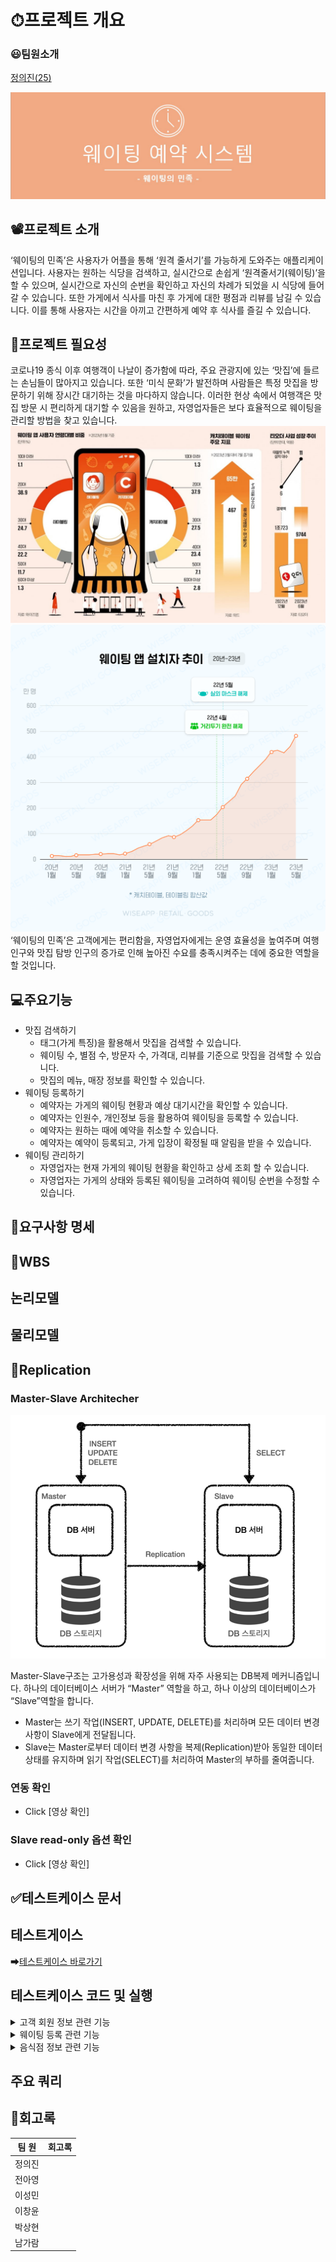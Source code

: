 # ⏱프로젝트 개요
### 😃팀원소개
[정의진(25)](https://github.com/JungUiJin)

![title](./img/readme_img/title_img.JPG)

## 📽프로젝트 소개

‘웨이팅의 민족’은 사용자가 어플을 통해 ‘원격 줄서기’를 가능하게 도와주는 애플리케이션입니다. 사용자는 원하는 식당을 검색하고, 실시간으로 손쉽게 ‘원격줄서기(웨이팅)’을 할 수 있으며, 실시간으로 자신의 순번을 확인하고 자신의 차례가 되었을 시 식당에 들어갈 수 있습니다. 또한 가게에서 식사를 마친 후 가게에 대한 평점과 리뷰를 남길 수 있습니다. 이를 통해 사용자는 시간을 아끼고 간편하게 예약 후 식사를 즐길 수 있습니다.

## 📰프로젝트 필요성

코로나19 종식 이후 여행객이 나날이 증가함에 따라,  주요 관광지에 있는 ‘맛집’에 들르는 손님들이 많아지고 있습니다. 또한 ‘미식 문화’가 발전하며 사람들은 특정 맛집을 방문하기 위해 장시간 대기하는 것을 마다하지 않습니다.  이러한 현상 속에서 여행객은 맛집 방문 시 편리하게 대기할 수 있음을 원하고, 자영업자들은 보다 효율적으로 웨이팅을 관리할 방법을 찾고 있습니다. 
![news1](./img/readme_img/news1.jpg)
![news2](./img/readme_img/news2.png)
‘웨이팅의 민족’은 고객에게는 편리함을, 자영업자에게는 운영 효율성을 높여주며 여행 인구와 맛집 탐방 인구의 증가로 인해 높아진 수요를 충족시켜주는 데에 중요한 역할을 할 것입니다.

## 💻주요기능

- 맛집 검색하기
    - 태그(가게 특징)을 활용해서 맛집을 검색할 수 있습니다.
    - 웨이팅 수, 별점 수, 방문자 수, 가격대, 리뷰를 기준으로 맛집을 검색할 수 있습니다.
    - 맛집의 메뉴, 매장 정보를 확인할 수 있습니다.
- 웨이팅 등록하기
    - 예약자는 가게의 웨이팅 현황과 예상 대기시간을 확인할 수 있습니다.
    - 예약자는 인원수, 개인정보 등을 활용하여 웨이팅을 등록할 수 있습니다.
    - 예약자는 원하는 때에 예약을 취소할 수 있습니다.
    - 예약자는 예약이 등록되고, 가게 입장이 확정될 때 알림을 받을 수 있습니다.
- 웨이팅 관리하기
    - 자영업자는 현재 가게의 웨이팅 현황을 확인하고 상세 조회 할 수 있습니다.
    - 자영업자는 가게의 상태와 등록된 웨이팅을 고려하여 웨이팅 순번을 수정할 수 있습니다.

## 💬요구사항 명세

## 📅WBS

## 논리모델

## 물리모델 

## 🔗Replication
### Master-Slave Architecher
![replication](./img/readme_img/db_replication.png)

Master-Slave구조는 고가용성과 확장성을 위해 자주 사용되는 DB복제 메커니즘입니다. 하나의 데이터베이스 서버가 “Master” 역할을 하고, 하나 이상의 데이터베이스가 “Slave”역할을 합니다.  

- Master는 쓰기 작업(INSERT, UPDATE, DELETE)를 처리하며 모든 데이터 변경 사항이 Slave에게 전달됩니다.
- Slave는 Master로부터 데이터 변경 사항을 복제(Replication)받아 동일한 데이터 상태를 유지하며  읽기 작업(SELECT)를 처리하여 Master의 부하를 줄여줍니다.

### 연동 확인

- Click [영상 확인]

### Slave read-only 옵션 확인

- Click [영상 확인]

## ✅테스트케이스 문서

## 테스트게이스
➡[테스트케이스 바로가기](https://docs.google.com/spreadsheets/d/1_3g18QiK8ZDnau01V2Bv7JpF2u4-6OxWnLU3JCdR42Q/edit?usp=sharing)
## 테스트케이스 코드 및 실행

<details>
<summary>고객 회원 정보 관련 기능</summary>
<div markdown="1">
    <details><summary>1.회원기능</summary><div markdown="1"></div></details>
    <details><summary>2.로그인</summary><div markdown="1"></div></details>
    <details><summary>3.회원정보조회</summary><div markdown="1"></div></details>
    <details><summary>4.회원정보수정</summary><div markdown="1"></div></details>
    <details><summary>5.내가작성한리뷰조회</summary><div markdown="1"></div></details>
    <details><summary>6.회원탈퇴</summary><div markdown="1"></div></details>
</div>
</details>
<details>
<summary>웨이팅 등록 관련 기능</summary>
<div markdown="1">
    <details><summary>1.웨이팅 등록</summary><div markdown="1"></div></details>
    <details><summary>2.웨이팅 알림생성</summary><div markdown="1"></div></details>
    <details><summary>3.웨이팅 확정</summary><div markdown="1"></div></details>
    <details><summary>4.웨이팅 취소</summary><div markdown="1"></div></details>
</div>
</details>
<details>
<summary>음식점 정보 관련 기능</summary>
<div markdown="1">
    <details><summary>1.음식점 이름 검색</summary><div markdown="1"></div></details>
    <details><summary>2.음식점 메뉴 검색</summary><div markdown="1"></div></details>
    <details><summary>3.음식점 지역 검색</summary><div markdown="1"></div></details>
    <details><summary>4.음식점 태그 검색</summary><div markdown="1"></div></details>
    <details><summary>5.음식점 카테고리 검색</summary><div markdown="1"></div></details>
    <details><summary>6.음식점 별점 순 정렬</summary><div markdown="1"></div></details>
    <details><summary>7.음식점 실시간웨이팅 순 정렬</summary><div markdown="1"></div></details>
    <details><summary>8.음식점 평균가격순 순 정렬</summary><div markdown="1"></div></details>
    <details><summary>9.음식점 신규등록순 순 정렬</summary><div markdown="1"></div></details>
</div>
</details>

## 주요 쿼리

## 🏁회고록

| 팀 원 | 회고록 |
| --- | --- |
| 정의진 |  |
| 전아영 |  |
| 이성민 |  |
| 이창윤 |  |
| 박상현 |  |
| 남가람 |  |
